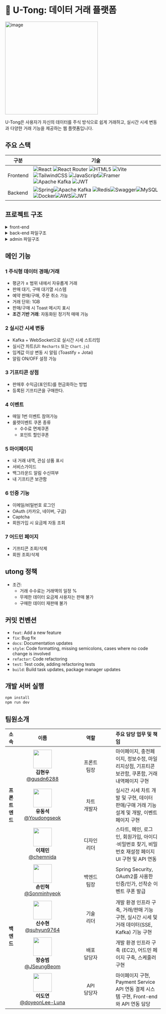 
# 📱 U-Tong: 데이터 거래 플랫폼
<img width="300" height="300" alt="image" src="https://github.com/user-attachments/assets/5f05958a-0561-47c1-a7c6-04f3a431d53a" />

U-Tong은 사용자가 자신의 데이터를 주식 방식으로 쉽게 거래하고, 실시간 시세 변동과 다양한 거래 기능을 제공하는 웹 플랫폼입니다.

##  주요 스택

| 구분       | 기술                                                                                                                                                      |
|------------|-----------------------------------------------------------------------------------------------------------------------------------------------------------|
| Frontend   |![React](https://img.shields.io/badge/react-%2320232a.svg?style=for-the-badge&logo=react&logoColor=%2361DAFB) ![React Router](https://img.shields.io/badge/React_Router-CA4245?style=for-the-badge&logo=react-router&logoColor=white) ![HTML5](https://img.shields.io/badge/html5-%23E34F26.svg?style=for-the-badge&logo=html5&logoColor=white) ![Vite](https://img.shields.io/badge/vite-%23646CFF.svg?style=for-the-badge&logo=vite&logoColor=white) ![TailwindCSS](https://img.shields.io/badge/tailwindcss-%2338B2AC.svg?style=for-the-badge&logo=tailwind-css&logoColor=white) ![JavaScript](https://img.shields.io/badge/javascript-%23323330.svg?style=for-the-badge&logo=javascript&logoColor=%23F7DF1E)![Framer](https://img.shields.io/badge/Framer-black?style=for-the-badge&logo=framer&logoColor=blue) ![Apache Kafka](https://img.shields.io/badge/Apache%20Kafka-000?style=for-the-badge&logo=apachekafka) ![JWT](https://img.shields.io/badge/JWT-black?style=for-the-badge&logo=JSON%20web%20tokens)  |
| Backend   |![Spring](https://img.shields.io/badge/spring-%236DB33F.svg?style=for-the-badge&logo=spring&logoColor=white)![Apache Kafka](https://img.shields.io/badge/Apache%20Kafka-000?style=for-the-badge&logo=apachekafka) ![Redis](https://img.shields.io/badge/redis-%23DD0031.svg?style=for-the-badge&logo=redis&logoColor=white)![Swagger](https://img.shields.io/badge/-Swagger-%23Clojure?style=for-the-badge&logo=swagger&logoColor=white)![MySQL](https://img.shields.io/badge/mysql-4479A1.svg?style=for-the-badge&logo=mysql&logoColor=white)![Docker](https://img.shields.io/badge/docker-%230db7ed.svg?style=for-the-badge&logo=docker&logoColor=white)![AWS](https://img.shields.io/badge/AWS-%23FF9900.svg?style=for-the-badge&logo=amazon-aws&logoColor=white)![JWT](https://img.shields.io/badge/JWT-black?style=for-the-badge&logo=JSON%20web%20tokens) |




## 프로젝트 구조
<details>
  <summary> front-end </summary>

```
src
├───apis
├───assets
│   ├───icon
│   └───image
├───components
│   ├───BackButton
│   ├───common
│   └───NavigationBar
├───layout
├───pages
│   ├───AlarmPage
│   ├───AuthPage
│   ├───ChargePage
│   ├───CouponPage
│   ├───EditProfilePage
│   ├───EventPage
│   ├───HistoryPage
│   ├───LiveChartPage
│   │   ├───components
│   │   └───mock
│   ├───MainPage
│   ├───MyPage
│   ├───NotFoundPage
│   ├───PointChargePage
│   ├───ServiceGuidePage
│   ├───StartPage
│   ├───StoragePage
│   ├───TestPage
│   ├───TradeHistoryPage
│   └───TradePage
│       ├───BuyDataPage
│       │   └───components
│       ├───components
│       └───SellDataPage
│           └───components
├───router
└───utils
```
</details>

<details>
  <summary> back-end 파일구조 </summary>

### back-end
```
├─main
│  ├─java
│  │  └─com
│  │      └─ureka
│  │          └─team3
│  │              └─utong_backend
│  │                  ├─auth
│  │                  │  ├─controller
│  │                  │  ├─dto
│  │                  │  ├─entity
│  │                  │  ├─filter
│  │                  │  ├─repository
│  │                  │  ├─service
│  │                  │  ├─test
│  │                  │  └─util
│  │                  │      ├─config
│  │                  │      └─oauth
│  │                  ├─common
│  │                  │  ├─dto
│  │                  │  ├─exception
│  │                  │  │  └─business
│  │                  │  └─handler
│  │                  ├─config
│  │                  ├─coupon
│  │                  │  ├─controller
│  │                  │  ├─dto
│  │                  │  ├─entity
│  │                  │  ├─repository
│  │                  │  └─service
│  │                  ├─datatrade
│  │                  │  ├─controller
│  │                  │  ├─dto
│  │                  │  ├─entity
│  │                  │  ├─enums
│  │                  │  ├─facade
│  │                  │  ├─handler
│  │                  │  ├─processor
│  │                  │  ├─repository
│  │                  │  ├─service
│  │                  │  ├─utils
│  │                  │  └─validator
│  │                  ├─gift
│  │                  │  ├─controller
│  │                  │  ├─dto
│  │                  │  ├─entity
│  │                  │  ├─repository
│  │                  │  └─service
│  │                  ├─line
│  │                  │  ├─controller
│  │                  │  ├─dto
│  │                  │  ├─entity
│  │                  │  ├─repository
│  │                  │  └─service
│  │                  ├─mypage
│  │                  │  ├─controller
│  │                  │  ├─dto
│  │                  │  ├─entity
│  │                  │  ├─repository
│  │                  │  └─service
│  │                  ├─plan
│  │                  │  └─entity
│  │                  ├─price
│  │                  │  ├─controller
│  │                  │  ├─dto
│  │                  │  ├─entity
│  │                  │  ├─repository
│  │                  │  └─service
│  │                  ├─roulette
│  │                  │  ├─controller
│  │                  │  ├─dto
│  │                  │  ├─entity
│  │                  │  ├─repository
│  │                  │  ├─service
│  │                  │  └─util
│  │                  └─toss
│  │                      ├─config
│  │                      ├─controller
│  │                      ├─dto
│  │                      └─service
│  └─resources
│      └─static
└─test
    └─java
        └─com
            └─ureka
                └─team3
                    └─utong_backend
                        ├─coupon
                        │  └─service
                        ├─datatrade
                        │  ├─repository
                        │  └─service
                        ├─gift
                        │  └─service
                        ├─line
                        │  └─service
                        ├─mypage
                        │  └─service
                        └─price
                            └─service

```
</details>


<details>
  <summary> admin 파일구조 </summary>
  
```
유통 어드민
├─main
│  ├─java
│  │  └─ureka
│  │      └─team3
│  │          └─utong_admin
│  │              ├─auth
│  │              │  ├─config
│  │              │  ├─controller
│  │              │  ├─entity
│  │              │  ├─repository
│  │              │  └─service
│  │              ├─code
│  │              │  ├─controller
│  │              │  ├─dto
│  │              │  ├─entity
│  │              │  ├─repository
│  │              │  └─service
│  │              ├─common
│  │              │  ├─dto
│  │              │  ├─exception
│  │              │  │  └─business
│  │              │  └─handler
│  │              ├─coupon
│  │              │  ├─controller
│  │              │  ├─dto
│  │              │  ├─entity
│  │              │  ├─repository
│  │              │  └─service
│  │              ├─gifticon
│  │              │  ├─controller
│  │              │  ├─dto
│  │              │  │  ├─request
│  │              │  │  └─response
│  │              │  ├─entity
│  │              │  ├─repository
│  │              │  └─service
│  │              ├─groupcode
│  │              │  ├─controller
│  │              │  ├─dto
│  │              │  ├─entity
│  │              │  ├─repository
│  │              │  └─service
│  │              ├─price
│  │              │  ├─controller
│  │              │  ├─dto
│  │              │  ├─entity
│  │              │  ├─repository
│  │              │  └─service
│  │              ├─roullette
│  │              │  ├─controller
│  │              │  ├─dto
│  │              │  ├─entity
│  │              │  ├─repository
│  │              │  └─service
│  │              ├─s3
│  │              │  ├─config
│  │              │  └─service
│  │              └─user
│  │                  ├─controller
│  │                  ├─dto
│  │                  ├─entity
│  │                  ├─repository
│  │                  └─service
│  └─resources
│      └─templates
└─test
    └─java
        └─ureka
            └─team3
                └─utong_admin
                    ├─code
                    │  ├─controller
                    │  └─service
                    ├─gifticon
                    │  ├─controller
                    │  └─service
                    ├─groupcode
                    │  ├─controller
                    │  └─service
                    ├─price
                    │  ├─controller
                    │  └─service
                    └─s3
                        └─service
```
</details>


## 메인 기능

### 1 주식형 데이터 경매/거래
- 평균가 ± 범위 내에서 자유롭게 거래
- 판매 대기, 구매 대기열 시스템
- 예약 판매/구매, 주문 취소 가능
- 거래 단위: 1GB
- 판매/구매 시 Toast 메시지 표시
- **조건 기반 거래**: 자동화된 정기적 매매 가능

### 2 실시간 시세 변동
- Kafka + WebSocket으로 실시간 시세 스트리밍
- 실시간 차트(UI: `Recharts` 또는 `Chart.js`)
- 임계값 이상 변동 시 알림 (Toastify + Jotai)
- 알림 ON/OFF 설정 가능

### 3 기프티콘 상점
- 판매후 수익금(포인트)를 현금화하는 방법
- 등록된 기프티콘을 구매한다.

### 4 이벤트
- 매일 1번 이벤트 참여가능
- 룰렛이벤트 쿠폰 종류
  - 수수료 면제쿠폰
  - 포인트 할인쿠폰

### 5 마이페이지
- 내 거래 내역, 관심 상품 표시
- 서비스가이드
- 백그라운드 알림 수신여부
- 내 기프티콘 보관함

### 6 인증 기능
- 이메일/비밀번호 로그인
- OAuth (카카오, 네이버, 구글)
- Captcha
- 회원가입 시 요금제 자동 조회

### 7 어드민 페이지
- 기프티콘 조회/삭제
- 회원 조회/삭제



## utong 정책

- 조건:
  - 거래 수수료는 거래액의 일정 %
  - 무제한 데이터 요금제 사용자는 판매 불가
  - 구매한 데이터 재판매 불가


## 커밋 컨벤션

- `feat`: Add a new feature
- `fix`: Bug fix
- `docs`: Documentation updates
- `style`: Code formatting, missing semicolons, cases where no code change is involved
- `refactor`: Code refactoring
- `test`: Test code, adding refactoring tests
- `build`: Build task updates, package manager updates



## 개발 서버 실행
```bash
npm install
npm run dev
```


## 팀원소개
<table>
  <thead>
    <tr>
      <th align="center">소속</th>
      <th align="center">이름</th>
      <th align="center" width="130">역할</th>
      <th align="left">주요 담당 업무 및 책임</th>
    </tr>
  </thead>
  <tbody>
    <tr>
      <td align="center" rowspan="3"><strong>프론트엔드</strong></td>
      <td align="center" width="150">
        <img src="https://avatars.githubusercontent.com/u/100756731?v=4" width="60" /><br/>
        <strong>김현우</strong><br/>
        <a href="https://github.com/gusdn6288">@gusdn6288</a>
      </td>
      <td align="center">프론트<br/>팀장</td>
      <td>마이페이지, 충전페이지, 정보수정, 마일리지상점, 기프티콘 보관함, 쿠폰함, 거래내역페이지 구현</td>
    </tr>
    <tr>
      <td align="center" width="150">
        <img src="https://avatars.githubusercontent.com/u/87470993?v=4" width="60" /><br/>
        <strong>유동석</strong><br/>
        <a href="https://github.com/Youdongseok">@Youdongseok</a>
      </td>
      <td align="center">차트<br/>개발자</td>
      <td>실시간 시세 차트 개발 및 구현, 데이터 판매/구매 거래 기능 설계 및 개발, 이벤트 페이지 구현</td>
    </tr>
    <tr>
      <td align="center" width="150">
        <img src="https://avatars.githubusercontent.com/u/196130116?v=4" width="60" /><br/>
        <strong>이채민</strong><br/>
        <a href="https://github.com/chemnida">@chemnida</a>
      </td>
      <td align="center">디자인<br/>리더</td>
      <td>스타트, 메인, 로그인, 회원가입, 아이디·비밀번호 찾기, 비밀번호 재설정 페이지 UI 구현 및 API 연동</td>
    </tr>
    <tr>
      <td align="center" rowspan="4"><strong>백엔드</strong></td>
      <td align="center" width="150">
        <img src="https://avatars.githubusercontent.com/u/50442066?v=4" width="60" /><br/>
        <strong>손민혁</strong><br/>
        <a href="https://github.com/Sonminhyeok">@Sonminhyeok</a>
      </td>
      <td align="center">백엔드<br/>팀장</td>
      <td>Spring Security, OAuth2를 사용한 인증/인가, 선착순 이벤트 쿠폰 발급</td>
    </tr>
    <tr>
      <td align="center" width="150">
        <img src="https://avatars.githubusercontent.com/u/80302833?v=4" width="60" /><br/>
        <strong>신수현</strong><br/>
        <a href="https://github.com/suhyun9764">@suhyun9764</a>
      </td>
      <td align="center">기술<br/>리더</td>
      <td>개발 환경 인프라 구축, 거래/판매 기능 구현, 실시간 시세 및 거래 데이터(SSE, Kafka) 기능 구현</td>
    </tr>
    <tr>
      <td align="center" width="150">
        <img src="https://avatars.githubusercontent.com/u/99180728?v=4" width="60" /><br/>
        <strong>장승범</strong><br/>
        <a href="https://github.com/JSeungBeom">@JSeungBeom</a>
      </td>
      <td align="center">배포<br/>담당자</td>
      <td>개발 환경 인프라 구축 (EC2), 어드민 페이지 구축, 스케줄러 구현</td>
    </tr>
    <tr>
      <td align="center" width="150">
        <img src="https://avatars.githubusercontent.com/u/198446498?v=4" width="60" /><br/>
        <strong>이도연</strong><br/>
        <a href="https://github.com/doyeonLee-Luna">@doyeonLee-Luna</a>
      </td>
      <td align="center">API<br/>담당자</td>
      <td>마이페이지 구현, Payment Service API 연동 결제 시스템 구현, Front-end와 API 연동 담당</td>
    </tr>
  </tbody>
</table>

